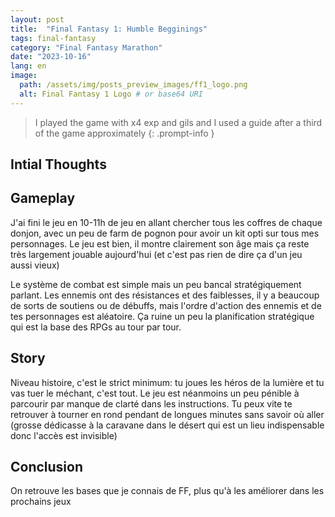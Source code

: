 ```yaml
---
layout: post
title:  "Final Fantasy 1: Humble Begginings"
tags: final-fantasy
category: "Final Fantasy Marathon"
date: "2023-10-16"
lang: en
image:
  path: /assets/img/posts_preview_images/ff1_logo.png
  alt: Final Fantasy 1 Logo # or base64 URI
---
```


> I played the game with x4 exp and gils and I used a guide after a third of the game approximately
{: .prompt-info }

## Intial Thoughts

## Gameplay

J'ai fini le jeu en 10-11h de jeu en allant chercher tous les coffres de chaque donjon, avec un peu de farm de pognon pour avoir un kit opti sur tous mes personnages.
Le jeu est bien, il montre clairement son âge mais ça reste très largement jouable aujourd'hui (et c'est pas rien de dire ça d'un jeu aussi vieux)

Le système de combat est simple mais un peu bancal stratégiquement parlant. Les ennemis ont des résistances et des faiblesses, il y a beaucoup de sorts de soutiens ou de débuffs, mais l'ordre d'action des ennemis et de tes personnages est aléatoire. Ça ruine un peu la planification stratégique qui est la base des RPGs au tour par tour.

## Story

Niveau histoire, c'est le strict minimum: tu joues les héros de la lumière et tu vas tuer le méchant, c'est tout. Le jeu est néanmoins un peu pénible à parcourir par manque de clarté dans les instructions. Tu peux vite te retrouver à tourner en rond pendant de longues minutes sans savoir où aller (grosse dédicasse à la caravane dans le désert qui est un lieu indispensable donc l'accès est invisible)

## Conclusion

On retrouve les bases que je connais de FF, plus qu'à les améliorer dans les prochains jeux






